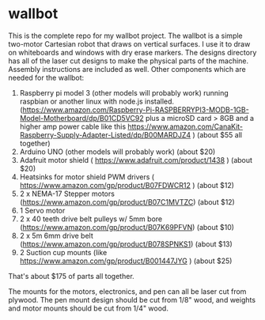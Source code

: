 # wallbot
This is the complete repo for my wallbot project.
The wallbot is a simple two-motor Cartesian robot that draws on vertical surfaces.  I use it to draw on whiteboards and windows with dry erase markers.
The designs directory has all of the laser cut designs to make the physical parts of the machine.
Assembly instructions are included as well.
Other components which are needed for the wallbot:
1) Raspberry pi model 3 (other models will probably work) running raspbian or another linux with node.js installed.
(https://www.amazon.com/Raspberry-Pi-RASPBERRYPI3-MODB-1GB-Model-Motherboard/dp/B01CD5VC92 plus a microSD card > 8GB and a higher amp power cable like this https://www.amazon.com/CanaKit-Raspberry-Supply-Adapter-Listed/dp/B00MARDJZ4 ) (about $55 all together)
2) Arduino UNO (other models will probably work) (about $20)
3) Adafruit motor shield ( https://www.adafruit.com/product/1438 ) (about $20)
4) Heatsinks for motor shield PWM drivers ( https://www.amazon.com/gp/product/B07FDWCR12 ) (about $12)
5) 2 x NEMA-17 Stepper motors (https://www.amazon.com/gp/product/B07C1MVTZC) (about $12)
6) 1 Servo motor
7) 2 x 40 teeth drive belt pulleys w/ 5mm bore (https://www.amazon.com/gp/product/B07K69PFVN) (about $10)
8) 2 x 5m 6mm drive belt (https://www.amazon.com/gp/product/B078SPNKS1) (about $13)
9) 2 Suction cup mounts (like https://www.amazon.com/gp/product/B001447JYG ) (about $25)

That's about $175 of parts all together.

The mounts for the motors, electronics, and pen can all be laser cut from plywood.  The pen mount design should be cut from 1/8" wood, and weights and motor mounts should be cut from 1/4" wood.
